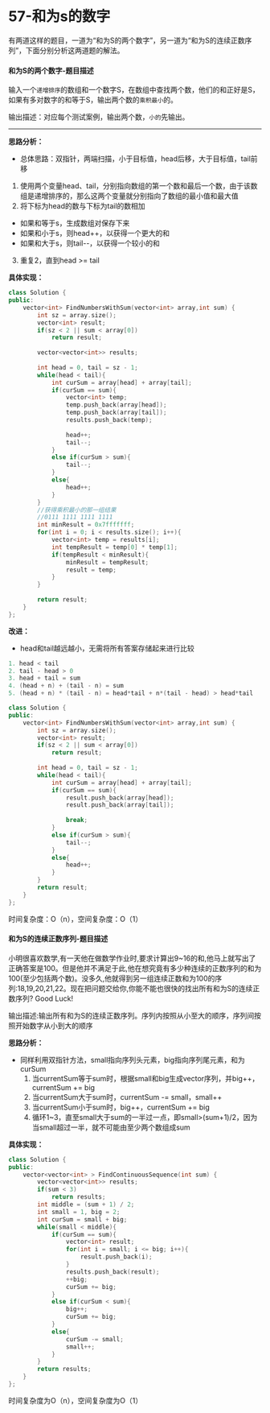 # 57-和为s的数字

有两道这样的题目，一道为“和为S的两个数字”，另一道为“和为S的连续正数序列”，下面分别分析这两道题的解法。

#### 和为S的两个数字-题目描述

输入一个`递增排序`的数组和一个数字S，在数组中查找两个数，他们的和正好是S，如果有多对数字的和等于S，输出两个数的`乘积最小`的。

输出描述：对应每个测试案例，输出两个数，`小的`先输出。

---

**思路分析：**
- 总体思路：双指针，两端扫描，小于目标值，head后移，大于目标值，tail前移

1. 使用两个变量head、tail，分别指向数组的第一个数和最后一个数，由于该数组是递增排序的，那么这两个变量就分别指向了数组的最小值和最大值
2. 将下标为head的数与下标为tail的数相加
  - 如果和等于s，生成数组对保存下来	
  - 如果和小于s，则head++，以获得一个更大的和
  - 如果和大于s，则tail--，以获得一个较小的和

3. 重复2，直到head >= tail

**具体实现：**

```c++
class Solution {
public:
    vector<int> FindNumbersWithSum(vector<int> array,int sum) {
        int sz = array.size();
        vector<int> result;
        if(sz < 2 || sum < array[0])
            return result;
        
        vector<vector<int>> results;
        
        int head = 0, tail = sz - 1;
        while(head < tail){
            int curSum = array[head] + array[tail];
            if(curSum == sum){
                vector<int> temp;
                temp.push_back(array[head]);
                temp.push_back(array[tail]);
                results.push_back(temp);
                
                head++;
                tail--;
            }
            else if(curSum > sum){
                tail--;
            }
            else{
                head++;
            }
        }
        //获得乘积最小的那一组结果
        //0111 1111 1111 1111
        int minResult = 0x7fffffff;
        for(int i = 0; i < results.size(); i++){
            vector<int> temp = results[i];
            int tempResult = temp[0] * temp[1];
            if(tempResult < minResult){
                minResult = tempResult;
                result = temp;
            }
        }
        
        return result;
    }
};
```

**改进：**

- head和tail越远越小，无需将所有答案存储起来进行比较

```c++
1. head < tail
2. tail - head > 0
3. head + tail = sum
4. (head + n) + (tail - n) = sum
5. (head + n) * (tail - n) = head*tail + n*(tail - head) > head*tail
```

```c++
class Solution {
public:
    vector<int> FindNumbersWithSum(vector<int> array,int sum) {
        int sz = array.size();
        vector<int> result;
        if(sz < 2 || sum < array[0])
            return result;
        
        int head = 0, tail = sz - 1;
        while(head < tail){
            int curSum = array[head] + array[tail];
            if(curSum == sum){
                result.push_back(array[head]);
                result.push_back(array[tail]);
				
                break;
            }
            else if(curSum > sum){
                tail--;
            }
            else{
                head++;
            }
        }
        return result;
    }
};
```

时间复杂度：O（n），空间复杂度：O（1）

#### 和为S的连续正数序列-题目描述 

小明很喜欢数学,有一天他在做数学作业时,要求计算出9~16的和,他马上就写出了正确答案是100。但是他并不满足于此,他在想究竟有多少种连续的正数序列的和为100(至少包括两个数)。没多久,他就得到另一组连续正数和为100的序列:18,19,20,21,22。现在把问题交给你,你能不能也很快的找出所有和为S的连续正数序列? Good Luck!

输出描述:输出所有和为S的连续正数序列。序列内按照从小至大的顺序，序列间按照开始数字从小到大的顺序

**思路分析：**

- 同样利用双指针方法，small指向序列头元素，big指向序列尾元素，和为curSum
  1. 当currentSum等于sum时，根据small和big生成vector<int>序列，并big++，currentSum += big
  2. 当currentSum大于sum时，currentSum -= small，small++
  3. 当currentSum小于sum时，big++，currentSum += big
  4. 循环1~3，直至small大于sum的一半过一点，即small>(sum+1)/2，因为当small超过一半，就不可能由至少两个数组成sum

**具体实现：**

```c++
class Solution {
public:
    vector<vector<int> > FindContinuousSequence(int sum) {
        vector<vector<int>> results;
        if(sum < 3)
            return results;
        int middle = (sum + 1) / 2;
        int small = 1, big = 2;
        int curSum = small + big;
        while(small < middle){
            if(curSum == sum){
                vector<int> result;
                for(int i = small; i <= big; i++){
                    result.push_back(i);
                }
                results.push_back(result);
                ++big;
                curSum += big;
            }
            else if(curSum < sum){
                big++;
                curSum += big;
            }
            else{
                curSum -= small;
                small++;
            }
        }
        return results;
    }
};
```

时间复杂度为O（n），空间复杂度为O（1）
